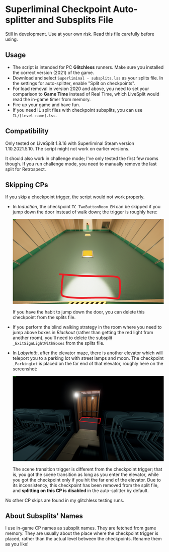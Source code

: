 # Superliminal Checkpoint Auto-splitter and Subsplits File

Still in development. Use at your own risk. Read this file carefully before using.

## Usage

* The script is intended for PC **Glitchless** runners. Make sure you installed the correct version (2021) of the game.
* Download and select `Superliminal - subsplits.lss` as your splits file. In the settings for auto-splitter, enable "Split on checkpoints".
* For load removal in version 2020 and above, you need to set your comparison to **Game Time** instead of Real Time, which LiveSplit would read the in-game timer from memory.
* Fire up your game and have fun.
* If you need IL split files with checkpoint subsplits, you can use `IL/[level name].lss`.

## Compatibility

Only tested on LiveSplit 1.8.16 with Superliminal Steam version 1.10.2021.5.10.  The script might not work on earlier versions.

It should also work in challenge mode; I've only tested the first few rooms though. If you run challenge mode, you need to manually remove the last split for Retrospect.

## Skipping CPs

If you skip a checkpoint trigger, the script would not work properly.

* In *Induction*, the checkpoint `TC_TwoButtonRoom_EM` can be skipped if you jump down the door instead of walk down; the trigger is roughly here:
  
  ![Position of the checkpoint `TC_TwoButtonRoom_EM`](position_TC_TwoButtonRoom_EM.png)

  If you have the habit to jump down the door, you can delete this checkpoint from the splits file.

* If you perform the blind walking strategy in the room where you need to jump above boxes in *Blackout* (rather than getting the red light from another room), you'll need to delete the subsplit `_ExitSignLightWithBoxes` from the splits file.

* In *Labyrinth*, after the elevator maze, there is another elevator which will teleport you to a parking lot with street lamps and moon. The checkpoint `_ParkingLot` is placed on the far end of that elevator, roughly here on the screenshot:

  ![Position of the checkpoint `_ParkingLot`](position_ParkingLot.png)

  The scene transition trigger is different from the checkpoint trigger; that is, you got the scene transition as long as you enter the elevator, while you got the checkpoint only if you hit the far end of the elevator. Due to its inconsistency, this checkpoint has been removed from the split file, and **splitting on this CP is disabled** in the auto-splitter by default.

No other CP skips are found in my glitchless testing runs.

## About Subsplits' Names

I use in-game CP names as subsplit names. They are fetched from game memory. They are usually about the place where the checkpoint trigger is placed, rather than the actual level between the checkpoints. Rename them as you like!